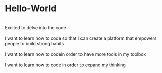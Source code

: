 # Hello-World
<br>Excited to delve into the code<br>
<br>I want to learn how to code so that I can create a platform that empowers people to build strong habits<br>
<br>I want to learn how to codein order to have more tools in my toolbox<br>
<br>I want to learn how to code in order to expand my thinking<br>
